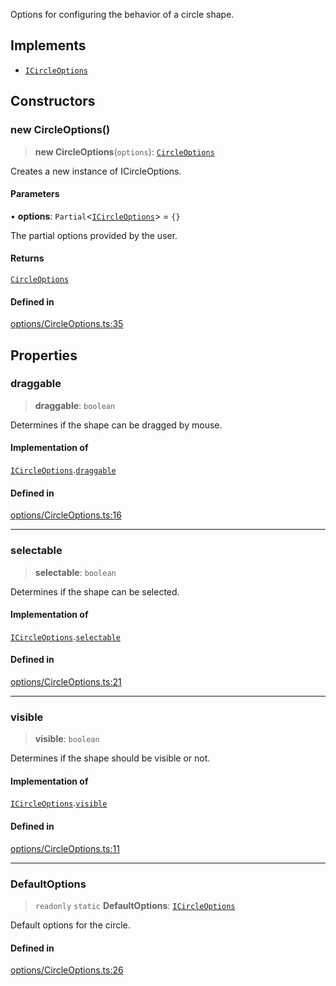 Options for configuring the behavior of a circle shape.

## Implements

- [`ICircleOptions`](../interfaces/ICircleOptions.md)

## Constructors

### new CircleOptions()

> **new CircleOptions**(`options`): [`CircleOptions`](CircleOptions.md)

Creates a new instance of ICircleOptions.

#### Parameters

• **options**: `Partial`\<[`ICircleOptions`](../interfaces/ICircleOptions.md)\> = `{}`

The partial options provided by the user.

#### Returns

[`CircleOptions`](CircleOptions.md)

#### Defined in

[options/CircleOptions.ts:35](https://github.com/avolutions/canvas-painter/blob/main/src/options/CircleOptions.ts#L35)

## Properties

### draggable

> **draggable**: `boolean`

Determines if the shape can be dragged by mouse.

#### Implementation of

[`ICircleOptions`](../interfaces/ICircleOptions.md).[`draggable`](../interfaces/ICircleOptions.md#draggable)

#### Defined in

[options/CircleOptions.ts:16](https://github.com/avolutions/canvas-painter/blob/main/src/options/CircleOptions.ts#L16)

***

### selectable

> **selectable**: `boolean`

Determines if the shape can be selected.

#### Implementation of

[`ICircleOptions`](../interfaces/ICircleOptions.md).[`selectable`](../interfaces/ICircleOptions.md#selectable)

#### Defined in

[options/CircleOptions.ts:21](https://github.com/avolutions/canvas-painter/blob/main/src/options/CircleOptions.ts#L21)

***

### visible

> **visible**: `boolean`

Determines if the shape should be visible or not.

#### Implementation of

[`ICircleOptions`](../interfaces/ICircleOptions.md).[`visible`](../interfaces/ICircleOptions.md#visible)

#### Defined in

[options/CircleOptions.ts:11](https://github.com/avolutions/canvas-painter/blob/main/src/options/CircleOptions.ts#L11)

***

### DefaultOptions

> `readonly` `static` **DefaultOptions**: [`ICircleOptions`](../interfaces/ICircleOptions.md)

Default options for the circle.

#### Defined in

[options/CircleOptions.ts:26](https://github.com/avolutions/canvas-painter/blob/main/src/options/CircleOptions.ts#L26)
